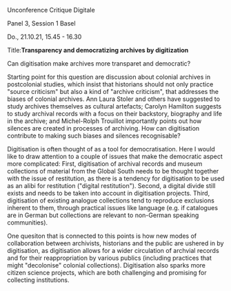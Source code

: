 
Unconference Critique Digitale

Panel 3, Session 1 Basel

Do., 21.10.21, 15.45 - 16.30



Title:**Transparency and democratizing archives by digitization**



Can digitisation make archives more transparet and democratic?



Starting point for this question are discussion about colonial archives in postcolonial studies, which insist that historians should not only practice "source criticism" but also a kind of "archive criticism", that addresses the biases of colonial archives. Ann Laura Stoler and others have suggested to study archives themselves as cultural artefacts; Carolyn Hamilton suggests to study archival records with a focus on their backstory, biography and life in the archive; and Michel-Rolph Trouillot importantly points out how silences are created in processes of archiving. How can digitisation contribute to making such biases and silences recognisable?



Digitisation is often thought of as a tool for democratisation. Here I would like to draw attention to a couple of issues that make the democratic aspect more complicated: First, digitisation of archival records and museum collections of material from the Global South needs to be thought together with the issue of restitution, as there is a tendency for digitisation to be used as an alibi for restitution ("digital restitution"). Second, a digital divide still exists and needs to be taken into account in digitisation projects. Third, digitisation of existing analogue collections tend to reproduce exclusions inherent to them, through practical issues like language (e.g. if catalogues are in German but collections are relevant to non-German speaking communities).



One quesiton that is connected to this points is how new modes of collaboration between archivists, historians and the public are ushered in by digitisation, as digitisation allows for a wider circulation of archvial records and for their reappropriation by various publics (including practices that might "decolonise" colonial collections). Digitisation also sparks more citizen science projects, which are both challenging and promising for collecting institutions.
